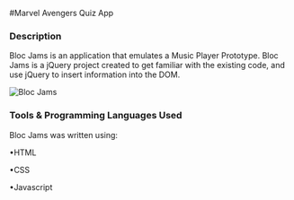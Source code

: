 #Marvel Avengers Quiz App
### Description
Bloc Jams is an application that emulates a Music Player Prototype. Bloc Jams is a jQuery project created to get familiar with the existing code, and use jQuery to insert information into the DOM. 

![Bloc Jams](https://user-images.githubusercontent.com/35103232/56165564-498f1d00-5fa1-11e9-94fe-10353474993d.png)


### Tools &  Programming Languages Used

Bloc Jams was written using:

•HTML

•CSS

•Javascript

